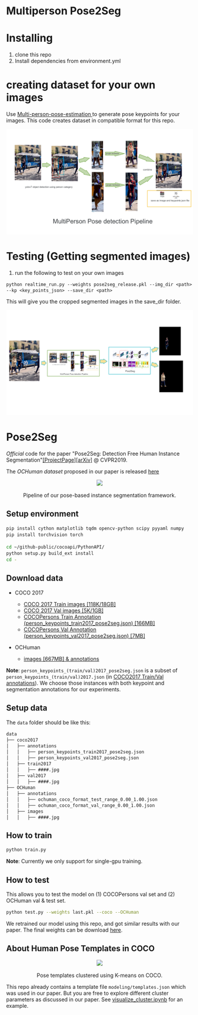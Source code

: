# Multiperson Pose2Seg 

# Installing

1. clone this repo
2. Install dependencies from environment.yml

# creating dataset for your own images
Use [Multi-person-pose-estimation ](https://github.com/MiryalaNarayanaReddy/multi-person-pose-estimation) to generate pose keypoints for your images. This code creates dataset in compatible format for this repo.

![image](./figures/multiperson_pose_estimation.png)


# Testing (Getting segmented images)
1. run the following to test on your own images
```
python realtime_run.py --weights pose2seg_release.pkl --img_dir <path> --kp <key_points_json> --save_dir <path>

```

This will give you the cropped segmented images in the save_dir folder.

![image](./figures/multiperson_pose_estimation2.png)


# Pose2Seg

*Official* code for the paper "Pose2Seg: Detection Free Human Instance Segmentation"[[ProjectPage]](http://www.liruilong.cn/projects/pose2seg/index.html)[[arXiv]](https://arxiv.org/abs/1803.10683) @ CVPR2019.

The *OCHuman dataset* proposed in our paper is released [here](https://github.com/liruilong940607/OCHumanApi)

<div align="center">
<img src="figures/pipeline.jpg" width="1000px"/>
<p> Pipeline of our pose-based instance segmentation framework.</p>
</div>

## Setup environment

``` bash
pip install cython matplotlib tqdm opencv-python scipy pyyaml numpy
pip install torchvision torch

cd ~/github-public/cocoapi/PythonAPI/
python setup.py build_ext install
cd -
```

## Download data

- COCO 2017
    - [COCO 2017 Train images [118K/18GB]](http://images.cocodataset.org/zips/train2017.zip)
    - [COCO 2017 Val images [5K/1GB]](http://images.cocodataset.org/zips/val2017.zip)
    - [COCOPersons Train Annotation (person_keypoints_train2017_pose2seg.json) [166MB]](https://github.com/liruilong940607/Pose2Seg/releases/download/data/person_keypoints_train2017_pose2seg.json)
    - [COCOPersons Val Annotation (person_keypoints_val2017_pose2seg.json) [7MB]](https://github.com/liruilong940607/Pose2Seg/releases/download/data/person_keypoints_val2017_pose2seg.json)
    
- OCHuman
    - [images [667MB] & annotations](https://cg.cs.tsinghua.edu.cn/dataset/form.html?dataset=ochuman)
    
**Note**: 
`person_keypoints_(train/val)2017_pose2seg.json` is a subset of `person_keypoints_(train/val)2017.json` (in [COCO2017 Train/Val annotations](http://images.cocodataset.org/annotations/annotations_trainval2017.zip)). We choose those instances with both keypoint and segmentation annotations for our experiments.

## Setup data

The `data` folder should be like this:

    data  
    ├── coco2017
    │   ├── annotations  
    │   │   ├── person_keypoints_train2017_pose2seg.json 
    │   │   ├── person_keypoints_val2017_pose2seg.json 
    │   ├── train2017  
    │   │   ├── ####.jpg  
    │   ├── val2017  
    │   │   ├── ####.jpg  
    ├── OCHuman 
    │   ├── annotations  
    │   │   ├── ochuman_coco_format_test_range_0.00_1.00.json   
    │   │   ├── ochuman_coco_format_val_range_0.00_1.00.json   
    │   ├── images  
    │   │   ├── ####.jpg 

## How to train

``` bash
python train.py
```

**Note**: Currently we only support for single-gpu training.

## How to test

This allows you to test the model on (1) COCOPersons val set and (2) OCHuman val & test set.

``` bash
python test.py --weights last.pkl --coco --OCHuman
```

We retrained our model using this repo, and got similar results with our paper. The final weights can be download [here](https://drive.google.com/file/d/193i8b40MJFxawcJoNLq1sG0vhAeLoVJG/view?usp=sharing).

## About Human Pose Templates in COCO

<div align="center">
<img src="figures/pose_templates.png" width="500px"/>
<p> Pose templates clustered using K-means on COCO.</p>
</div>

This repo already contains a template file `modeling/templates.json` which was used in our paper. But you are free to explore different cluster parameters as discussed in our paper. See [visualize_cluster.ipynb](visualize_cluster.ipynb) for an example.




